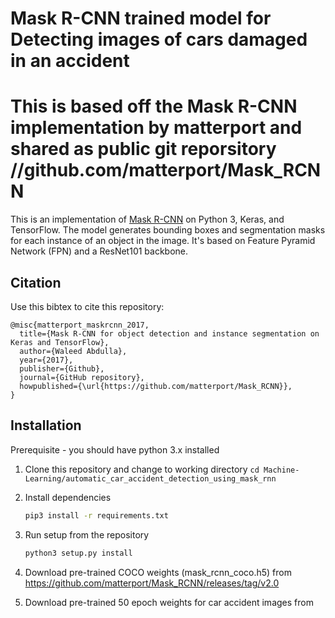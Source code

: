 # Mask R-CNN trained model for Detecting images of cars damaged in an accident
# This is based off the Mask R-CNN implementation by matterport and shared as public git reporsitory //github.com/matterport/Mask_RCNN

This is an implementation of [Mask R-CNN](https://arxiv.org/abs/1703.06870) on Python 3, Keras, and TensorFlow. The model generates bounding boxes and segmentation masks for each instance of an object in the image. It's based on Feature Pyramid Network (FPN) and a ResNet101 backbone.

## Citation
Use this bibtex to cite this repository:
```
@misc{matterport_maskrcnn_2017,
  title={Mask R-CNN for object detection and instance segmentation on Keras and TensorFlow},
  author={Waleed Abdulla},
  year={2017},
  publisher={Github},
  journal={GitHub repository},
  howpublished={\url{https://github.com/matterport/Mask_RCNN}},
}
```
## Installation
Prerequisite - you should have python 3.x installed

1. Clone this repository and change to working directory
   ```cd Machine-Learning/automatic_car_accident_detection_using_mask_rnn```
2. Install dependencies
   ```bash
   pip3 install -r requirements.txt
   ```
3. Run setup from the repository 
    ```bash
    python3 setup.py install
    ```
4. Download pre-trained COCO weights (mask_rcnn_coco.h5) from https://github.com/matterport/Mask_RCNN/releases/tag/v2.0

5. Download pre-trained 50 epoch weights for car accident images from 
